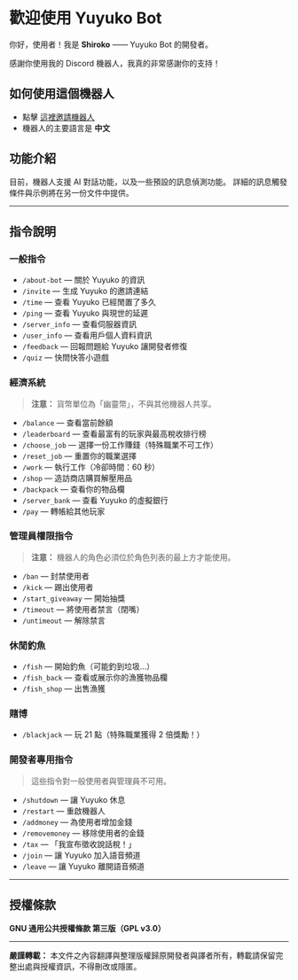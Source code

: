 # 歡迎使用 Yuyuko Bot

你好，使用者！我是 **Shiroko** —— Yuyuko Bot 的開發者。

感謝你使用我的 Discord 機器人，我真的非常感謝你的支持！

## 如何使用這個機器人

* 點擊 [這裡邀請機器人](https://discord.com/oauth2/authorize?client_id=852046004550238258&permissions=15&scope=bot)
* 機器人的主要語言是 **中文**

## 功能介紹

目前，機器人支援 AI 對話功能，以及一些預設的訊息偵測功能。
詳細的訊息觸發條件與示例將在另一份文件中提供。

---

## 指令說明

### 一般指令

* `/about-bot` — 關於 Yuyuko 的資訊
* `/invite` — 生成 Yuyuko 的邀請連結
* `/time` — 查看 Yuyuko 已經閒置了多久
* `/ping` — 查看 Yuyuko 與現世的延遲
* `/server_info` — 查看伺服器資訊
* `/user_info` — 查看用戶個人資料資訊
* `/feedback` — 回報問題給 Yuyuko 讓開發者修復
* `/quiz` — 快問快答小遊戲

### 經濟系統

> **注意：** 貨幣單位為「幽靈幣」，不與其他機器人共享。

* `/balance` — 查看當前餘額
* `/leaderboard` — 查看最富有的玩家與最高稅收排行榜
* `/choose_job` — 選擇一份工作賺錢（特殊職業不可工作）
* `/reset_job` — 重置你的職業選擇
* `/work` — 執行工作（冷卻時間：60 秒）
* `/shop` — 造訪商店購買解壓用品
* `/backpack` — 查看你的物品欄
* `/server_bank` — 查看 Yuyuko 的虛擬銀行
* `/pay` — 轉帳給其他玩家

### 管理員權限指令

> **注意：** 機器人的角色必須位於角色列表的最上方才能使用。

* `/ban` — 封禁使用者
* `/kick` — 踢出使用者
* `/start_giveaway` — 開始抽獎
* `/timeout` — 將使用者禁言（閉嘴）
* `/untimeout` — 解除禁言

### 休閒釣魚

* `/fish` — 開始釣魚（可能釣到垃圾…）
* `/fish_back` — 查看或展示你的漁獲物品欄
* `/fish_shop` — 出售漁獲

### 賭博

* `/blackjack` — 玩 21 點（特殊職業獲得 2 倍獎勵！）

### 開發者專用指令

> 這些指令對一般使用者與管理員不可用。

* `/shutdown` — 讓 Yuyuko 休息
* `/restart` — 重啟機器人
* `/addmoney` — 為使用者增加金錢
* `/removemoney` — 移除使用者的金錢
* `/tax` — 「我宣布徵收說話稅！」
* `/join` — 讓 Yuyuko 加入語音頻道
* `/leave` — 讓 Yuyuko 離開語音頻道

---

## 授權條款

**GNU 通用公共授權條款 第三版（GPL v3.0）**

---

**嚴謹轉載：** 本文件之內容翻譯與整理版權歸原開發者與譯者所有，轉載請保留完整出處與授權資訊，不得刪改或隱匿。
